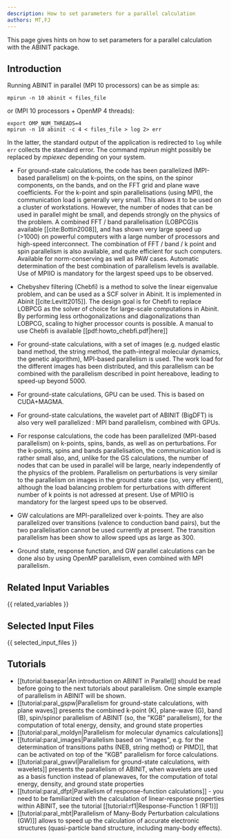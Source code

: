 ```yaml
---
description: How to set parameters for a parallel calculation
authors: MT,FJ
---
```

<!--- This is the source file for this topics. Can be edited. -->

This page gives hints on how to set parameters for a parallel calculation with the ABINIT package.

## Introduction

Running ABINIT in parallel (MPI 10 processors) can be as simple as:
```
mpirun -n 10 abinit < files_file
```
or (MPI 10 processors + OpenMP 4 threads):
```
export OMP_NUM_THREADS=4
mpirun -n 10 abinit -c 4 < files_file > log 2> err   
```

In the latter, the standard output of the application is redirected to `log` while `err` collects the standard error.
The command *mpirun* might possibly be replaced by *mpiexec* depending on your system.

* For ground-state calculations, the code has been parallelized (MPI-based parallelism) on the k-points, on the spins, on the spinor components, on the bands, and on the FFT grid and plane wave coefficients. For the k-point and spin parallelisations (using MPI), the communication load is generally very small. This allows it to be used on a cluster of workstations. However, the number of nodes that can be used in parallel might be small, and depends strongly on the physics of the problem. A combined FFT / band parallelisation (LOBPCG)is available [[cite:Bottin2008]], and has shown very large speed up (>1000) on powerful computers with a large number of processors and high-speed interconnect. The combination of FFT / band / k point and spin parallelism is also available, and quite efficient for such computers. Available for norm-conserving as well as PAW cases. Automatic determination of the best combination of parallelism levels is available. Use of MPIIO is mandatory for the largest speed ups to be observed. 
* Chebyshev filtering (Chebfi) is a method to solve the linear eigenvalue problem, and can be used as a SCF solver in Abinit. It is implemented in Abinit [[cite:Levitt2015]]. The design goal is for Chebfi to replace LOBPCG as the solver of choice for large-scale computations in Abinit. By performing less orthogonalizations and diagonalizations than LOBPCG, scaling to higher processor counts is possible. A manual to use Chebfi is available [[pdf:howto_chebfi.pdf|here]] 
* For ground-state calculations, with a set of images (e.g. nudged elastic band method, the string method, the path-integral molecular dynamics, the genetic algorithm), MPI-based parallelism is used. The work load for the different images has been distributed, and this parallelism can be combined with the parallelism described in point hereabove, leading to speed-up beyond 5000. 
* For ground-state calculations, GPU can be used. This is based on CUDA+MAGMA. 
  

* For ground-state calculations, the wavelet part of ABINIT (BigDFT) is also very well parallelized : MPI band parallelism, combined with GPUs. 
* For response calculations, the code has been parallelized (MPI-based parallelism) on k-points, spins, bands, as well as on perturbations. For the k-points, spins and bands parallelisation, the communication load is rather small also, and, unlike for the GS calculations, the number of nodes that can be used in parallel will be large, nearly independently of the physics of the problem. Parallelism on perturbations is very similar to the parallelism on images in the ground state case (so, very efficient), although the load balancing problem for perturbations with different number of k points is not adressed at present. Use of MPIIO is mandatory for the largest speed ups to be observed. 
  

* GW calculations are MPI-parallelized over k-points. They are also parallelized over transitions (valence to conduction band pairs), but the two parallelisation cannot be used currently at present. The transition parallelism has been show to allow speed ups as large as 300. 
  

* Ground state, response function, and GW parallel calculations can be done also by using OpenMP parallelism, even combined with MPI parallelism. 



## Related Input Variables

{{ related_variables }}

## Selected Input Files

{{ selected_input_files }}

## Tutorials

* [[tutorial:basepar|An introduction on ABINIT in Parallel]] should be read before going to the next tutorials about parallelism. One simple example of parallelism in ABINIT will be shown.
* [[tutorial:paral_gspw|Parallelism for ground-state calculations, with plane waves]] presents the combined k-point (K), plane-wave (G), band (B), spin/spinor parallelism of ABINIT (so, the "KGB" parallelism), for the computation of total energy, density, and ground state properties 
* [[tutorial:paral_moldyn|Parallelism for molecular dynamics calculations]]
* [[tutorial:paral_images|Parallelism based on "images", e.g. for the determination of transitions paths (NEB, string method) or PIMD]], that can be activated on top of the "KGB" parallelism for force calculations.
* [[tutorial:paral_gswvl|Parallelism for ground-state calculations, with wavelets]] presents the parallelism of ABINIT, when wavelets are used as a basis function instead of planewaves, for the computation of total energy, density, and ground state properties
* [[tutorial:paral_dfpt|Parallelism of response-function calculations]] - you need to be familiarized with the calculation of linear-response properties within ABINIT, see the tutorial [[tutorial:rf1|Response-Function 1 (RF1)]]
* [[tutorial:paral_mbt|Parallelism of Many-Body Perturbation calculations (GW)]] allows to speed up the calculation of accurate electronic structures (quasi-particle band structure, including many-body effects).

